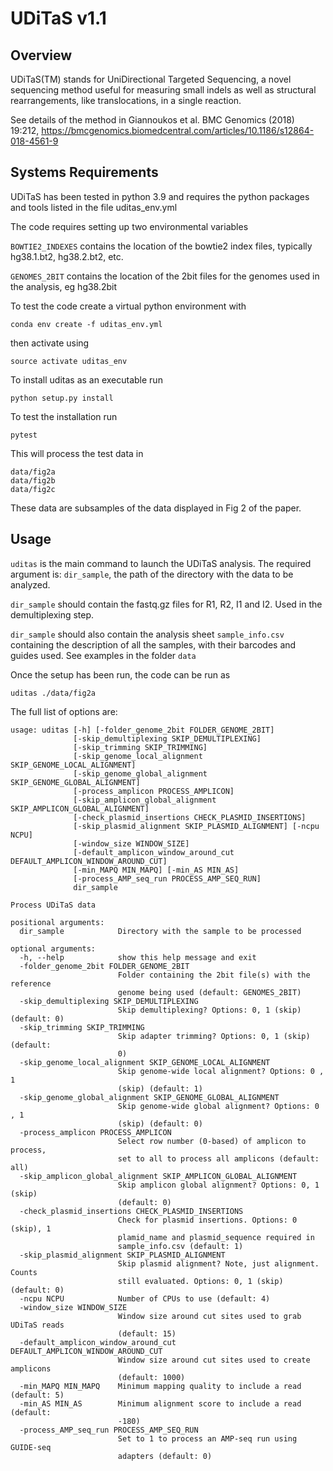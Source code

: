 UDiTaS v1.1
===========

Overview
--------

UDiTaS(TM) stands for UniDirectional Targeted Sequencing, a novel sequencing method useful for measuring small indels as well as
structural rearrangements, like translocations, in a single reaction.

See details of the method in Giannoukos et al. BMC Genomics (2018) 19:212, https://bmcgenomics.biomedcentral.com/articles/10.1186/s12864-018-4561-9


Systems Requirements
--------------------

UDiTaS has been tested in python 3.9 and requires the python packages and tools listed in the file uditas_env.yml

The code requires setting up two environmental variables

`BOWTIE2_INDEXES` contains the location of the bowtie2 index files, typically hg38.1.bt2, hg38.2.bt2, etc.

`GENOMES_2BIT` contains the location of the 2bit files for the genomes used in the analysis, eg hg38.2bit

To test the code create a virtual python environment with

`conda env create -f uditas_env.yml`

then activate using

`source activate uditas_env`

To install uditas as an executable run

`python setup.py install`

To test the installation run

`pytest`

This will process the test data in

```
data/fig2a
data/fig2b
data/fig2c
```

These data are subsamples of the data displayed in Fig 2 of the paper.

Usage
-----
`uditas` is the main command to launch the UDiTaS analysis. The required argument is: `dir_sample`, the path of the directory with the data to be analyzed.

`dir_sample` should contain the fastq.gz files for R1, R2, I1 and I2. Used in the demultiplexing step.

`dir_sample` should also contain the analysis sheet `sample_info.csv` containing the description of all the samples, with their barcodes and guides used. See examples in the folder `data`

Once the setup has been run, the code can be run as

`uditas ./data/fig2a`

The full list of options are:

```
usage: uditas [-h] [-folder_genome_2bit FOLDER_GENOME_2BIT]
              [-skip_demultiplexing SKIP_DEMULTIPLEXING]
              [-skip_trimming SKIP_TRIMMING]
              [-skip_genome_local_alignment SKIP_GENOME_LOCAL_ALIGNMENT]
              [-skip_genome_global_alignment SKIP_GENOME_GLOBAL_ALIGNMENT]
              [-process_amplicon PROCESS_AMPLICON]
              [-skip_amplicon_global_alignment SKIP_AMPLICON_GLOBAL_ALIGNMENT]
              [-check_plasmid_insertions CHECK_PLASMID_INSERTIONS]
              [-skip_plasmid_alignment SKIP_PLASMID_ALIGNMENT] [-ncpu NCPU]
              [-window_size WINDOW_SIZE]
              [-default_amplicon_window_around_cut DEFAULT_AMPLICON_WINDOW_AROUND_CUT]
              [-min_MAPQ MIN_MAPQ] [-min_AS MIN_AS]
              [-process_AMP_seq_run PROCESS_AMP_SEQ_RUN]
              dir_sample

Process UDiTaS data

positional arguments:
  dir_sample            Directory with the sample to be processed

optional arguments:
  -h, --help            show this help message and exit
  -folder_genome_2bit FOLDER_GENOME_2BIT
                        Folder containing the 2bit file(s) with the reference
                        genome being used (default: GENOMES_2BIT)
  -skip_demultiplexing SKIP_DEMULTIPLEXING
                        Skip demultiplexing? Options: 0, 1 (skip) (default: 0)
  -skip_trimming SKIP_TRIMMING
                        Skip adapter trimming? Options: 0, 1 (skip) (default:
                        0)
  -skip_genome_local_alignment SKIP_GENOME_LOCAL_ALIGNMENT
                        Skip genome-wide local alignment? Options: 0 , 1
                        (skip) (default: 1)
  -skip_genome_global_alignment SKIP_GENOME_GLOBAL_ALIGNMENT
                        Skip genome-wide global alignment? Options: 0 , 1
                        (skip) (default: 0)
  -process_amplicon PROCESS_AMPLICON
                        Select row number (0-based) of amplicon to process,
                        set to all to process all amplicons (default: all)
  -skip_amplicon_global_alignment SKIP_AMPLICON_GLOBAL_ALIGNMENT
                        Skip amplicon global alignment? Options: 0, 1 (skip)
                        (default: 0)
  -check_plasmid_insertions CHECK_PLASMID_INSERTIONS
                        Check for plasmid insertions. Options: 0 (skip), 1
                        plamid_name and plasmid_sequence required in
                        sample_info.csv (default: 1)
  -skip_plasmid_alignment SKIP_PLASMID_ALIGNMENT
                        Skip plasmid alignment? Note, just alignment. Counts
                        still evaluated. Options: 0, 1 (skip) (default: 0)
  -ncpu NCPU            Number of CPUs to use (default: 4)
  -window_size WINDOW_SIZE
                        Window size around cut sites used to grab UDiTaS reads
                        (default: 15)
  -default_amplicon_window_around_cut DEFAULT_AMPLICON_WINDOW_AROUND_CUT
                        Window size around cut sites used to create amplicons
                        (default: 1000)
  -min_MAPQ MIN_MAPQ    Minimum mapping quality to include a read (default: 5)
  -min_AS MIN_AS        Minimum alignment score to include a read (default:
                        -180)
  -process_AMP_seq_run PROCESS_AMP_SEQ_RUN
                        Set to 1 to process an AMP-seq run using GUIDE-seq
                        adapters (default: 0)
```

